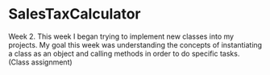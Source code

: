 # SalesTaxCalculator
Week 2. This week I began trying to implement new classes into my projects. My goal this week was understanding the concepts of instantiating a class as an object and calling methods in order to do specific tasks. (Class assignment)
